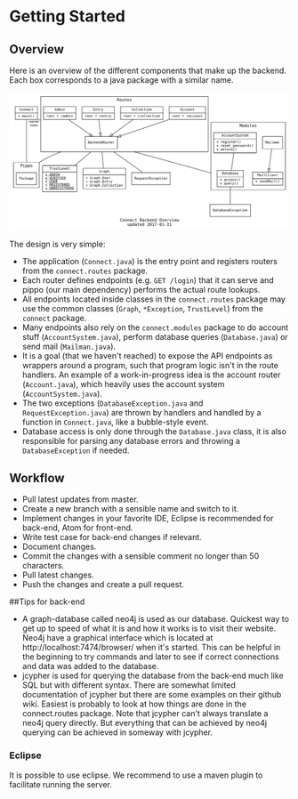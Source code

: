 Getting Started
===============


## Overview
Here is an overview of the different components that make up the backend. Each box corresponds to a java package with a similar name.

![img](../images/overview.svg)

The design is very simple:
 - The application (`Connect.java`) is the entry point and registers routers from the `connect.routes` package.
 - Each router defines endpoints (e.g. `GET /login`) that it can serve and pippo (our main dependency) performs the actual route lookups.
 - All endpoints located inside classes in the `connect.routes` package may use the common classes (`Graph`, `*Exception`, `TrustLevel`) from the `connect` package.
 - Many endpoints also rely on the `connect.modules` package to do account stuff (`AccountSystem.java`), perform database queries (`Database.java`) or send mail (`Mailman.java`).
 - It is a goal (that we haven't reached) to expose the API endpoints as wrappers around a program, such that program logic isn't in the route handlers.
 An example of a work-in-progress idea is the account router (`Account.java`), which heavily uses the account system (`AccountSystem.java`).
 - The two exceptions (`DatabaseException.java` and `RequestException.java`) are thrown by handlers and handled by a function in `Connect.java`, like a bubble-style event.
 - Database access is only done through the `Database.java` class, it is also responsible for parsing any database errors and throwing a `DatabaseException` if needed.

## Workflow
- Pull latest updates from master.
- Create a new branch with a sensible name and switch to it.
- Implement changes in your favorite IDE, Eclipse is recommended for back-end, Atom for front-end.
- Write test case for back-end changes if relevant.
- Document changes.
- Commit the changes with a sensible comment no longer than 50 characters.
- Pull latest changes.
- Push the changes and create a pull request.

##Tips for back-end
- A graph-database called neo4j is used as our database. Quickest way to get up to speed of what it is
and how it works is to visit their website. Neo4j have a graphical interface which is located at
http://localhost:7474/browser/ when it's started. This can be helpful in the beginning to try commands
and later to see if correct connections and data was added to the database.
- jcypher is used for querying the database from the back-end much like SQL but with different syntax.
There are somewhat limited documentation of jcypher but there are some examples on their github wiki.
Easiest is probably to look at how things are done in the connect.routes package. Note that jcypher can't
always translate a neo4j query directly. But everything that can be achieved by neo4j querying can be achieved
in someway with jcypher.  
### Eclipse
It is possible to use eclipse. We recommend to use a maven plugin to facilitate running the server.
